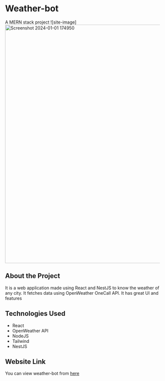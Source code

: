 # Weather-bot
A MERN stack project
![site-image]<img width="778" alt="Screenshot 2024-01-01 174950" src="https://github.com/abhi4267/Weather-bot/assets/135379032/a7613c4f-cb97-4e56-9170-2ee833fcfd79">

## About the Project
It is a web application made using React and NestJS to know the weather of any city. It fetches data using OpenWeather OneCall API. It has great UI and features

## Technologies Used
* React
* OpenWeather API
* NodeJS
* Tailwind
* NestJS

## Website Link
You can view weather-bot from [here](https://telebot-front-8w71.vercel.app/)
